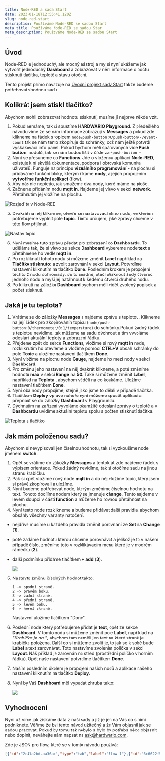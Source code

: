 ```yaml
---
title: Node-RED a sada Start
date: 2023-01-18T12:55:41.120Z
slug: node-red-start
description: Používáme Node-RED se sadou Start
meta_title: Používáme Node-RED se sadou Star
meta_description: Používáme Node-RED se sadou Start
---
```

## Úvod

N﻿ode-RED je jednoduchý, ale mocný nástroj a my si nyní ukážeme jak vytvořit jednoduchý **Dashboard** a zobrazovat v něm informace o počtu stisknutí tlačítka, teplotě a stavu  otočení.

Tento projekt přímo navazuje na [Úvodní projekt sady Start](http://hardwario.com) takže budeme potřebovat shodnou sadu.

## Kolikrát jsem stiskl tlačítko?

Abychom mohli zobrazovat hodnotu stisknutí, musíme jí nejprve někde vzít.

1. P﻿okud nemáme, tak si spustíme **HARDWARIO Playground**. Z předešlého návodu víme že se nám informace zobrazují v **Messages** a pokud zde klikneme na řádek s topicem `node/push-button:0/push-button/-/event-count` tak se nám tento zkopíruje do schránky, což nám ještě potvrdí vyskakovací info panel. 
   P﻿okud bychom měli spárovaných více **Push button** modulů, tak se nám budou lišit v čísle za `*push-button:*`
2. N﻿yní se přesuneme do **Functions**. Jde o vloženou aplikaci **Node-RED**, existuje k ní skvělá dokumentace, podpora i obrovská komunita uživatelů. Funguje na principu **vizuálního programování** - na plochu si přidáváme funkční bloky, kterým říkáme **nody**, a jejich propojením **vytvoříme funkční aplikaci** (flow). 
3. Aby nás nic nepletlo, tak smažeme dva nody, které máme na ploše.
4. Začneme přidáním nodu **mqtt in**. Najdeme jej vlevo v sekci **network**. Přetáhnutím jej vložíme na plochu.

![Rozjeď to v Node-RED](https://res.cloudinary.com/lukasfabik/image/upload/v1565632592/projects/button-for-mum/image3.png "Rozjeď to v Node-RED")

5. Dvakrát na něj klikneme, otevře se nastavovací okno nodu, ve kterém potřebujeme vyplnit pole **topic**. Tímto určujem, jaké zprávy chceme v této flow přijímat.

![Nastav topic](https://res.cloudinary.com/lukasfabik/image/upload/v1673529998/projects/shared_pictures/mqtt_inn_set_topic_button.png "Nastav topic")

6. Nyní musíme tuto zprávu předat pro zobrazení do **Dashboardu**. To uděláme tak, že si vlevo ze sekce **Dashboard** vybereme node **text** a přetáhmene ho vedle **mqtt in**. 
7. Po rozkliknutí tohoto nodu si můžeme změnit **Label** například na **Tlačítko stisknuto:**   a zvolit zarovnání v sekci **Layout**. Potvrdíme nastavení kliknutím na tlačítko **Done**. Posledním krokem je propojení těchto 2 nodu dohromady. Je to snadné, stačí stisknout šedý čtverec jednoho nodu a myší jej natáhnout k šedému čtverci druhého nodu. 
8. Po kliknutí na záložku **Dashboard** bychom měli vidět zvolený popisek a počet stisknutí. 

## Jaká je tu teplota?

1. Vrátíme se do záložky **Messages** a najdeme zprávu s teplotou. Klikneme na její řádek pro zkopírovánín topicu (`node/push-button:0/thermometer/0:1/temperature`) do schránky.Pokud žádný řádek s teplotou nevidíme, tak můžeme na sadu dýchnout a tím vyvoláme odeslání aktuální teploty a zobrazení řádku.  
2. Přejdeme zpět do sekce **Functions**, vložíme si nový **mqtt in** node, rozkliknutím ho otevřeme a vložíme pomocí **CTRL+V** obsah schránky do pole **Topic** a uložíme nastavení tlačítkem **Done**.
3. Nyní vložíme na plochu node **Gauge**, najdeme ho mezi nody v sekci **Dashboard**.
4. Pro změnu jeho nastavení na něj dvakrát klikneme, a poté změníme hodnotu **max** v sekci **Range** na **50**. Také si můžeme změnit **Label**, například na **Teplota:**, abychom věděli na co koukáme.  Uložíme nastavení tlačítkem **Done**.
5. Nyní oba nody propojíme, stejně jako jsme to dělali v případě tlačítka. 
6. Tlačítkem **Deploy** vpravo nahoře nyní můžeme spustit aplikaci a přepnout se do záložky **Dashboard** v Playgroundu.
7. Dýchnutím na zařízení vyvoláme okamžité odeslání zprávy o teplotě a v **Dashboardu** uvidíme aktuální teplotu spolu s počten stisknutí tlačítka.	

![Teplota a tlačítko](https://res.cloudinary.com/lukasfabik/image/upload/v1673618638/projects/node_red_start_set/node_red_start_temp_button.png "Teplota a tlačítko")

## Jak mám položenou sadu?

Abychom si nevypisovali jen číselnou hodnotu, tak si vyzkoušíme node jménem **switch**.

1. Opět se vrátíme do zákožky **Messages** a tentokrát zde najdeme řádek s výpisem orientace. Pokud žádný nevidíme, tak si otočíme sadu na jinou stranu krabičku.
2. Pak si opět vložíme nový node **mqtt in** a do něj vložíme topic, který jsem si právě zkopírovali a uložíme. 
3. Nyní budeme potřebovat node, kterým změníme číselnou hodnotu na text. Tohoto docílíme nodem který se jmenuje **change**. Tento najdeme v levém sloupci v části **function** a můžeme ho rovnou přetáhnout na plochu.
4. Nyní tento node rozklikneme a budeme přidávat další pravidla, abychom obsáhly všechny varianty natočení. 

* nejdříve musíme u každého pravidla změnit porovnání ze **Set** na **Change** (**1**).
* poté zadáme hodnotu kterou chceme porovnávat a jelikož je to v našem případě číslo, změníme toto v rozklikávacím menu které je v modrém rámečku (**2**). 
* další podmínku přidáme tlačítkem **+ add** (**3**).

  ![](https://res.cloudinary.com/lukasfabik/image/upload/v1673622776/projects/node_red_start_set/node_red_start_change.png)

5. Nastavte změnu číselných hodnot takto:  

   ```
   1 -> spodní straně.
   2 -> pravém boku.
   3 -> zadní straně.
   4 -> přední straně.
   5 -> levém boku.
   6 -> horní straně.
   ```

   Nastavení uložíme tlačítkem "Done".
6. Poslední node který potřebujeme přidat je **text**, opět ze sekce **Dashboard**. V tomto nodu si můžeme změnit pole **Label**, například na *"Krabička je na "*, abychom tam neměli jen text na které straně je krabička položena. Další co si můžeme zvolit je, to jak se k sobě bude **Label** a text zarovnávat. Toto nastavíme zvolením políčka v sekci **Layout**. Náš příklad je zarovnán na střed (prostřední políčko v horním řádku). Opět naše nastavení potvrdíme tlačítkem **Done**.
7. Naším posledním úkolem je propojení našich nodů a aplikace našeho nastavení kliknutím na tlačítko **Deploy**.
8. Nyní by Váš **Dashboard** měl vypadat zhruba takto:

   ![](https://res.cloudinary.com/lukasfabik/image/upload/v1673961391/projects/node_red_start_set/node_red_start_finished_dashboard.png)

## Vyhodnocení

Nyní už víme jak získáme data z naší sady a již je jen na Vás co s nimi podniknete. Věříme že byl tento návod užitečný a že Vám objasnil jak se sadou pracovat. Pokud by tomu tak nebylo a bylo by potřeba něco objasnit nebo doplnit, neváhejte nám napsat na ask@hardwario.com.

Zde je JSON pro flow, které se v tomto návodu používá:

```json
[{"id":"2c41a2bd.aa36ae","type":"tab","label":"Flow 1"},{"id":"6c6622f5.06be2c","type":"mqtt in","z":"2c41a2bd.aa36ae","name":"","topic":"node/motion-detector:0/push-button/-/event-count","qos":"2","datatype":"auto-detect","broker":"29fba84a.b2af58","nl":false,"rap":false,"inputs":0,"x":380,"y":40,"wires":[["4d897fe63f7f2cf4"]]},{"id":"4d897fe63f7f2cf4","type":"ui_text","z":"2c41a2bd.aa36ae","group":"57ff470b.93fdf8","order":0,"width":0,"height":0,"name":"","label":"Pocet stisku: ","format":"{{msg.payload}}","layout":"row-center","className":"","x":710,"y":40,"wires":[]},{"id":"f0654cf25f0c0abe","type":"mqtt in","z":"2c41a2bd.aa36ae","name":"","topic":"node/motion-detector:0/thermometer/0:1/temperature","qos":"2","datatype":"auto-detect","broker":"29fba84a.b2af58","nl":false,"rap":false,"inputs":0,"x":370,"y":120,"wires":[["2eab885c42a0f558"]]},{"id":"2eab885c42a0f558","type":"ui_gauge","z":"2c41a2bd.aa36ae","name":"","group":"57ff470b.93fdf8","order":1,"width":0,"height":0,"gtype":"gage","title":"Teplota:","label":"units","format":"{{value}}","min":0,"max":"50","colors":["#00b500","#e6e600","#ca3838"],"seg1":"","seg2":"","className":"","x":680,"y":120,"wires":[]},{"id":"7c9a14ece4028938","type":"mqtt in","z":"2c41a2bd.aa36ae","name":"","topic":"node/motion-detector:0/orientation","qos":"2","datatype":"auto-detect","broker":"29fba84a.b2af58","nl":false,"rap":true,"rh":0,"inputs":0,"x":180,"y":220,"wires":[["ee23c1c1cab073be"]]},{"id":"7d656f8fda671961","type":"ui_text","z":"2c41a2bd.aa36ae","group":"57ff470b.93fdf8","order":3,"width":0,"height":0,"name":"","label":"Krabička je na ","format":"{{msg.payload}}","layout":"row-center","className":"","x":700,"y":220,"wires":[]},{"id":"ee23c1c1cab073be","type":"change","z":"2c41a2bd.aa36ae","name":"","rules":[{"t":"change","p":"payload","pt":"msg","from":"1","fromt":"num","to":"spodní straně.","tot":"str"},{"t":"change","p":"payload","pt":"msg","from":"2","fromt":"num","to":"pravém boku.","tot":"str"},{"t":"change","p":"payload","pt":"msg","from":"3","fromt":"num","to":"zadní straně.","tot":"str"},{"t":"change","p":"payload","pt":"msg","from":"4","fromt":"num","to":"přední straně.","tot":"str"},{"t":"change","p":"payload","pt":"msg","from":"5","fromt":"num","to":"levém boku.","tot":"str"},{"t":"change","p":"payload","pt":"msg","from":"6","fromt":"num","to":"horní straně.","tot":"str"}],"action":"","property":"","from":"","to":"","reg":false,"x":460,"y":220,"wires":[["7d656f8fda671961"]]},{"id":"29fba84a.b2af58","type":"mqtt-broker","name":"","broker":"127.0.0.1","port":"1883","clientid":"","autoConnect":true,"usetls":false,"protocolVersion":"4","keepalive":"60","cleansession":true,"birthTopic":"","birthQos":"0","birthPayload":"","birthMsg":{},"closeTopic":"","closePayload":"","closeMsg":{},"willTopic":"","willQos":"0","willPayload":"","willMsg":{},"sessionExpiry":""},{"id":"57ff470b.93fdf8","type":"ui_group","name":"Default","tab":"11207769.c31889","order":1,"disp":false,"width":"6","collapse":false,"className":""},{"id":"11207769.c31889","type":"ui_tab","name":"Home","icon":"dashboard"}]
```